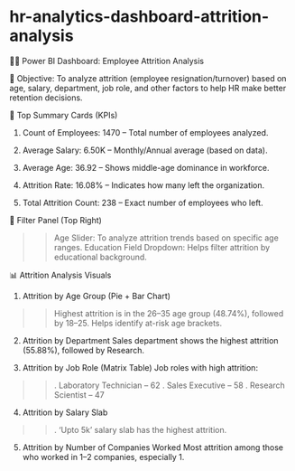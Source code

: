 # hr-analytics-dashboard-attrition-analysis
🧑‍💼 Power BI Dashboard: Employee Attrition Analysis

 🎯 Objective:
To analyze attrition (employee resignation/turnover) based on age, salary, department, job role, and other factors to help HR make better retention decisions.

🔹 Top Summary Cards (KPIs)
1. Count of Employees: 1470 – Total number of employees analyzed.

2. Average Salary: 6.50K – Monthly/Annual average (based on data).

3. Average Age: 36.92 – Shows middle-age dominance in workforce.

4. Attrition Rate: 16.08% – Indicates how many left the organization.

5. Total Attrition Count: 238 – Exact number of employees who left.


🔹 Filter Panel (Top Right)
>> Age Slider: To analyze attrition trends based on specific age ranges.
>> Education Field Dropdown: Helps filter attrition by educational background.


📊 Attrition Analysis Visuals
1. Attrition by Age Group (Pie + Bar Chart)
>> Highest attrition is in the 26–35 age group (48.74%), followed by 18–25.
>> Helps identify at-risk age brackets.

2. Attrition by Department
Sales department shows the highest attrition (55.88%), followed by Research.

3. Attrition by Job Role (Matrix Table)
Job roles with high attrition:

>>. Laboratory Technician – 62
>>. Sales Executive – 58
>>. Research Scientist – 47

4. Attrition by Salary Slab
>>. ‘Upto 5k’ salary slab has the highest attrition.

5. Attrition by Number of Companies Worked
Most attrition among those who worked in 1–2 companies, especially 1.
